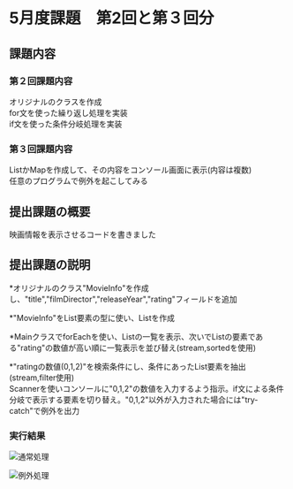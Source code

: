 # 5月度課題　第2回と第３回分

## 課題内容
### 第２回課題内容
オリジナルのクラスを作成  
for文を使った繰り返し処理を実装  
if文を使った条件分岐処理を実装  

### 第３回課題内容
ListかMapを作成して、その内容をコンソール画面に表示(内容は複数)  
任意のプログラムで例外を起こしてみる　　
　　
## 提出課題の概要　　
映画情報を表示させるコードを書きました

## 提出課題の説明  
*オリジナルのクラス"MovieInfo"を作成し、"title","filmDirector","releaseYear","rating"フィールドを追加  

*"MovieInfo"をList要素の型に使い、Listを作成  

*MainクラスでforEachを使い、Listの一覧を表示、次いでListの要素である"rating"の数値が高い順に一覧表示を並び替え(stream,sortedを使用)  

*"ratingの数値(0,1,2)"を検索条件にし、条件にあったList要素を抽出(stream,filter使用)  
Scannerを使いコンソールに"0,1,2"の数値を入力するよう指示。if文による条件分岐で表示する要素を切り替え。"0,1,2"以外が入力された場合には"try-catch"で例外を出力

### 実行結果
![通常処理](https://user-images.githubusercontent.com/103630732/171875025-f3634eb1-023e-4d4f-b6a3-66ba9d3a2ef5.png)  
  
![例外処理](https://user-images.githubusercontent.com/103630732/171875111-c7623131-5b7d-4933-a80a-a2d5f139315d.png)
